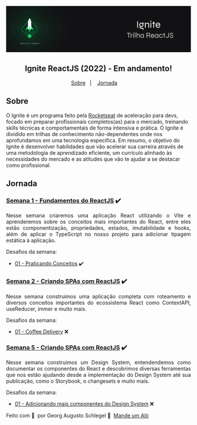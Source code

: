 <img alt="Ignite ReactJS" src="public/ignite-react.png" />
<h2 align="center">
  Ignite ReactJS (2022) - Em andamento!
</h2>

<p align="center">
  <a href="#Sobre">Sobre</a>&nbsp;&nbsp;&nbsp;|&nbsp;&nbsp;&nbsp;
  <a href="#Jornada">Jornada</a>&nbsp;&nbsp;&nbsp;&nbsp;&nbsp;&nbsp;
</p>

## Sobre
O Ignite é um programa feito pela [Rocketseat](https://rocketseat.com.br) de aceleração para devs, focado em preparar profissionais completos(as) para o mercado, treinando skills técnicas e comportamentais de forma intensiva e prática. O Ignite é dividido em trilhas de conhecimento não-dependentes onde nos aprofundamos em uma tecnologia específica. Em resumo, o objetivo do Ignite é desenvolver habilidades que vão acelerar sua carreira através de uma metodologia de aprendizado eficiente, um currículo alinhado às necessidades do mercado e as atitudes que vão te ajudar a se destacar como profissional.

## Jornada

### [Semana 1 - Fundamentos do ReactJS](https://github.com/georgaugusto/01-fundamentos-reactjs) ✔️
<p align="justify">
  Nesse semana criaremos uma aplicação React utilizando o Vite e aprenderemos sobre os conceitos mais importantes do React, entre eles estão componentização, propriedades, estados, imutabilidade e hooks, além de aplicar o TypeScript no nosso projeto para adicionar tipagem estática à aplicação.
</p>
Desafios da semana:

- [01 - Praticando Conceitos](https://github.com/georgaugusto/desafio-01-praticando-os-conceitos-do-reactjs) ✔️

### [Semana 2 - Criando SPAs com ReactJS](https://github.com/georgaugusto/02-ignite-timer) ✔️
<p align="justify">
  Nesse semana construimos uma aplicação completa com roteamento e diversos conceitos importantes do ecossistema React como ContextAPI, useReducer, immer e muito mais.
</p>
Desafios da semana:

- [01 - Coffee Delivery](https://github.com/georgaugusto/ignite-react-js) ❌

### [Semana 5 - Criando SPAs com ReactJS](https://github.com/georgaugusto/05-ignite-design-system) ✔️
<p align="justify">
  Nesse semana construimos um Design System, entendendemos como documentar os componentes do React e descobrimos diversas ferramentas que nos estão ajudando desde a implementação do Design System até sua publicação, como o Storybook, o changesets e muito mais.
</p>
Desafios da semana:

- [01 - Adicionando mais componentes do Design System](https://github.com/georgaugusto/ignite-react-js) ❌

Feito com 💜 &nbsp;por Georg Augusto Schlegel 👋 &nbsp;[Mande um Aló](https://www.linkedin.com/in/georgaugusto/)
